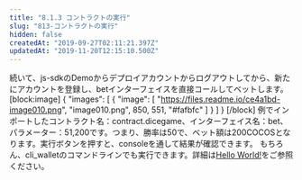 ```yaml
---
title: "8.1.3 コントラクトの実行"
slug: "813-コントラクトの実行"
hidden: false
createdAt: "2019-09-27T02:11:21.397Z"
updatedAt: "2019-11-20T12:15:10.500Z"
---
```

続いて、js-sdkのDemoからデプロイアカウントからログアウトしてから、新たにアカウントを登録し、betインターフェイスを直接コールしてベットします。
[block:image]
{
  "images": [
    {
      "image": [
        "https://files.readme.io/ce4a1bd-image010.png",
        "image010.png",
        850,
        551,
        "#fafbfc"
      ]
    }
  ]
}
[/block]
例でインポートしたコントラクト名：contract.dicegame、インターフェイス名：bet、パラメーター：51,200です。つまり、勝率は50で、ベット額は200COCOSとなります。実行ボタンを押すと、consoleを通して結果が確認できます。
もちろん、cli_walletのコマンドラインでも実行できます。詳細は[Hello World!](https://dash.readme.io/project/jp-dev/v1.0/docs/51-hello-world)をご参照ください。